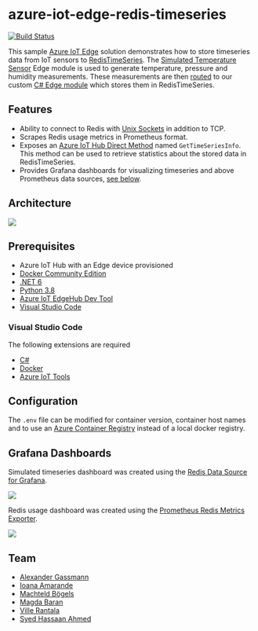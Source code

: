 # azure-iot-edge-redis-timeseries
[![Build Status](https://dev.azure.com/syedhassaanahmed/azure-iot-edge-redis-timeseries/_apis/build/status/syedhassaanahmed.azure-iot-edge-redis-timeseries?branchName=main)](https://dev.azure.com/syedhassaanahmed/azure-iot-edge-redis-timeseries/_build/latest?definitionId=11&branchName=main)

This sample [Azure IoT Edge](https://docs.microsoft.com/en-us/azure/iot-edge/?view=iotedge-2020-11) solution demonstrates how to store timeseries data from IoT sensors to [RedisTimeSeries](https://oss.redislabs.com/redistimeseries/). The [Simulated Temperature Sensor](https://azuremarketplace.microsoft.com/en-us/marketplace/apps/azure-iot.simulated-temperature-sensor?tab=overview) Edge module is used to generate temperature, pressure and humidity measurements. These measurements are then [routed](https://docs.microsoft.com/en-us/azure/iot-edge/module-composition?view=iotedge-2020-11) to our custom [C# Edge module](https://docs.microsoft.com/en-us/azure/iot-edge/tutorial-csharp-module?view=iotedge-2020-11) which stores them in RedisTimeSeries.

## Features
- Ability to connect to Redis with [Unix Sockets](https://redis.io/topics/clients) in addition to TCP.
- Scrapes Redis usage metrics in Prometheus format.
- Exposes an [Azure IoT Hub Direct Method](https://docs.microsoft.com/en-us/azure/iot-hub/iot-hub-devguide-direct-methods) named `GetTimeSeriesInfo`. This method can be used to retrieve statistics about the stored data in RedisTimeSeries.
- Provides Grafana dashboards for visualizing timeseries and above Prometheus data sources, [see below](#grafana-dashboards).

## Architecture
<div style=""><img src="images/data_flow.png"/></center></div>

## Prerequisites
- Azure IoT Hub with an Edge device provisioned
- [Docker Community Edition](https://docs.docker.com/get-docker/)
- [.NET 6](https://dotnet.microsoft.com/download/dotnet/6.0)
- [Python 3.8](https://www.python.org/downloads/release/python-389/)
- [Azure IoT EdgeHub Dev Tool](https://github.com/Azure/iotedgehubdev)
- [Visual Studio Code](https://code.visualstudio.com/)

### Visual Studio Code
The following extensions are required
- [C#](https://marketplace.visualstudio.com/items?itemName=ms-dotnettools.csharp)
- [Docker](https://marketplace.visualstudio.com/items?itemName=ms-azuretools.vscode-docker)
- [Azure IoT Tools](https://marketplace.visualstudio.com/items?itemName=vsciot-vscode.azure-iot-tools)

## Configuration
The `.env` file can be modified for container version, container host names and to use an [Azure Container Registry](https://docs.microsoft.com/en-us/azure/container-registry/) instead of a local docker registry.

## Grafana Dashboards
Simulated timeseries dashboard was created using the [Redis Data Source for Grafana](https://github.com/RedisGrafana/grafana-redis-datasource).

<div style=""><img src="images/timeseries_dashboard.png"/></center></div>

Redis usage dashboard was created using the [Prometheus Redis Metrics Exporter](https://github.com/oliver006/redis_exporter).

<div style=""><img src="images/redis_dashboard.png"/></center></div>

## Team
- [Alexander Gassmann](https://github.com/Salazander)
- [Ioana Amarande](https://github.com/Ioana37)
- [Machteld Bögels](https://github.com/machteldbogels)
- [Magda Baran](https://github.com/MagdaPaj)
- [Ville Rantala](https://github.com/vjrantal)
- [Syed Hassaan Ahmed](https://github.com/syedhassaanahmed)
